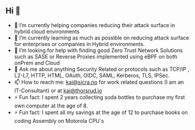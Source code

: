 ## Hi  👋

- 🔭 I’m currently helping companies reducing their attack surface in hybrid cloud environments
- 🌱 I’m currently learning as much as possible on reducing attack surface for enterprises or companies in Hybrid environments.
- 🤔 I’m looking for help with finding good Zero Trust Network Solutions such as SASE or Reverse Proxies implemented using eBPF on both onPrem and Cloud
- 💬 Ask me about anything Security Related or protocols such as TCP/IP , L2-L7, HTTP, HTML, OAuth, OIDC, SAML, Kerberos, TLS, IPSec.
- 📫 How to reach me: kai@sicra.no for work related questions (I am an IT-Consultant) or at kai@thorsrud.io
- ⚡ Fun fact: I spent 2 years collecting soda bottles to purchase my first own computer at the age of 8.
- ⚡ Fun fact: I spent all my savings at the age of 12 to purchase books on coding Assembly on Motorola CPU´s


